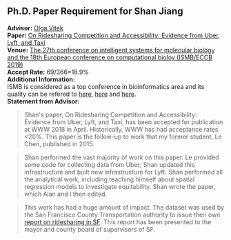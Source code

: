 ## Ph.D. Paper Requirement for Shan Jiang   

**Advisor:** [Olga Vitek](https://www.khoury.northeastern.edu/people/olga-vitek/)  
**Paper:** [On Ridesharing Competition and Accessibility: Evidence from Uber, Lyft, and Taxi](https://www.shanjiang.me/publications/www18_paper.pdf)  
**Venue:** [The 27th conference on intelligent systems for molecular biology and the 18th European conference on computational bioloy (ISMB/ECCB 2019)](https://www.iscb.org/ismbeccb2019)  
**Accept Rate:** 69/366=18.9%  
**Additional Information:**  
ISMB is considered as a top conference in bioinformatics area and its quality can be refered to [here](http://www.conferenceranks.com/), [here](http://csrankings.org/) and [here](http://csmetrics.org/).  
**Statement from Advisor:**  
> Shan's paper, On Ridesharing Competition and Accessibility: Evidence from Uber, Lyft, and Taxi, has been accepted for publication at WWW 2018 in April. Historically, WWW has had acceptance rates <20%. This paper is the follow-up to work that my former student, Le Chen, published in 2015.  
  
> Shan performed the vast majority of work on this paper. Le provided some code for collecting data from Uber; Shan updated this infrastructure and built new infrastructure for Lyft. Shan performed all the analytical work, including teaching himself about spatial regression models to investigate equitability. Shan wrote the paper, which Alan and I then edited.  
  
> This work has had a huge amount of impact. The dataset was used by the San Francisco County Transportation authority to issue their own [report on ridesharing in SF](http://www.sfcta.org/tncstoday). This report has been presented to the mayor and county board of supervisors of SF.   
